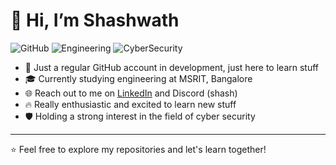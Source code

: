 # 👋 Hi, I’m Shashwath

![GitHub](https://img.shields.io/badge/GitHub-Learning-informational)
![Engineering](https://img.shields.io/badge/Engineering-MSRIT-blue)
![CyberSecurity](https://img.shields.io/badge/Interest-CyberSecurity-yellowgreen)

- 🚀 Just a regular GitHub account in development, just here to learn stuff
- 🎓 Currently studying engineering at MSRIT, Bangalore
- 🌐 Reach out to me on [LinkedIn](https://www.linkedin.com/in/shashwath-prabhu-1b144827a/) and Discord (shash)
- 🔥 Really enthusiastic and excited to learn new stuff
- 🛡️ Holding a strong interest in the field of cyber security

---

⭐️ Feel free to explore my repositories and let's learn together!


